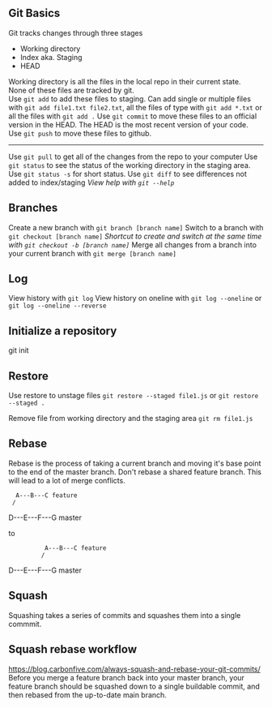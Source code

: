 ## Git Basics

Git tracks changes through three stages
* Working directory  
* Index aka. Staging
* HEAD  

Working directory is all the files in the local repo in their current state.  
None of these files are tracked by git.  
Use `git add` to add these files to staging. Can add single or multiple files with `git add file1.txt file2.txt`, all the files of type with `git add *.txt` or all the files with `git add .` 
Use `git commit` to move these files to an official version in the HEAD. The HEAD is the most recent version of your code.  
Use `git push` to move these files to github.
___
Use `git pull` to get all of the changes from the repo to your computer
Use `git status` to see the status of the working directory in the staging area. Use `git status -s` for short status.
Use `git diff` to see differences not added to index/staging
*View help with `git --help`*


## Branches
Create a new branch with `git branch [branch name]`
Switch to a branch with `git checkout [branch name]` 
*Shortcut to create and switch at the same time with `git checkout -b [branch name]`*
Merge all changes from a branch into your current branch with `git merge [branch name]`

## Log 
View history with `git log`
View history on oneline with `git log --oneline` or `git log --oneline --reverse`

## Initialize a repository
git init

## Restore
Use restore to unstage files
`git restore --staged file1.js` or `git restore --staged .`

Remove file from working directory and the staging area
`git rm file1.js`

## Rebase
Rebase is the process of taking a current branch and moving it's base point to the end of the master branch.
Don't rebase a shared feature branch. This will lead to a lot of merge conflicts.

      A---B---C feature
     /
D---E---F---G master

to

              A---B---C feature
             /
D---E---F---G master


## Squash
Squashing takes a series of commits and squashes them into a single commmit.

## Squash rebase workflow
https://blog.carbonfive.com/always-squash-and-rebase-your-git-commits/
Before you merge a feature branch back into your master branch, your feature branch should be squashed down to a single buildable commit, and then rebased from the up-to-date main branch.